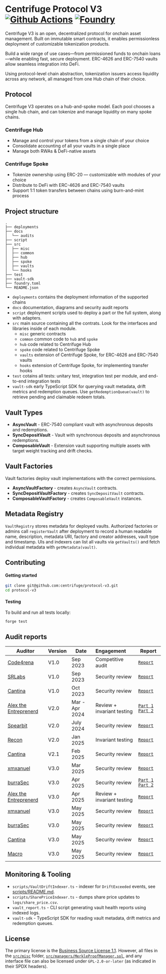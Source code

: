 # Centrifuge Protocol V3 [![Github Actions][gha-badge]][gha] [![Foundry][foundry-badge]][foundry]
[gha]: https://github.com/centrifuge/protocol-v3/actions
[gha-badge]: https://github.com/centrifuge/protocol-v3/actions/workflows/ci.yml/badge.svg
[foundry]: https://getfoundry.sh
[foundry-badge]: https://img.shields.io/badge/Built%20with-Foundry-FFDB1C.svg

Centrifuge V3 is an open, decentralized protocol for onchain asset management. Built on immutable smart contracts, it enables permissionless deployment of customizable tokenization products.

Build a wide range of use cases—from permissioned funds to onchain loans—while enabling fast, secure deployment. ERC-4626 and ERC-7540 vaults allow seamless integration into DeFi.

Using protocol-level chain abstraction, tokenization issuers access liquidity across any network, all managed from one Hub chain of their choice.

## Protocol

Centrifuge V3 operates on a hub-and-spoke model. Each pool chooses a single hub chain, and can tokenize and manage liquidity on many spoke chains.

### Centrifuge Hub
* Manage and control your tokens from a single chain of your choice
* Consolidate accounting of all your vaults in a single place
* Manage both RWAs & DeFi-native assets

### Centrifuge Spoke
* Tokenize ownership using ERC-20 — customizable with modules of your choice
* Distribute to DeFi with ERC-4626 and ERC-7540 vaults
* Support 1:1 token transfers between chains using burn-and-mint process

## Project structure
```
.
├── deployments
├── docs
│  └── audits
├── script
├── src
│  ├── misc
│  ├── common
│  ├── hub
│  ├── spoke
│  ├── vaults
│  └── hooks
├── test
├── vault-sdk
├── foundry.toml
└── README.json
```
- `deployments` contains the deployment information of the supported chains
- `docs` documentation, diagrams and security audit reports
- `script` deployment scripts used to deploy a part or the full system, along with adapters.
- `src` main source containing all the contrats. Look for the interfaces and libraries inside of each module.
  - `misc` generic contracts
  - `common` common code to `hub` and `spoke`
  - `hub` code related to Centrifuge Hub
  - `spoke` code related to Centrifuge Spoke
  - `vaults` extension of Centrifuge Spoke, for ERC-4626 and ERC-7540 vaults
  - `hooks` extension of Centrifuge Spoke, for implementing transfer hooks
- `test` cotains all tests: unitary test, integration test per module, and end-to-end integration tests
- `vault-sdk` early TypeScript SDK for querying vault metadata, drift metrics and redemption queues. Use `getRedemptionQueue(vault)` to retrieve pending and claimable redeem totals.

## Vault Types

- **AsyncVault** - ERC-7540 compliant vault with asynchronous deposits and redemptions.
- **SyncDepositVault** - Vault with synchronous deposits and asynchronous redemptions.
- **ComposableVault** - Extension vault supporting multiple assets with target weight tracking and drift checks.


## Vault Factories

Vault factories deploy vault implementations with the correct permissions.

- **AsyncVaultFactory** - creates `AsyncVault` contracts.
- **SyncDepositVaultFactory** - creates `SyncDepositVault` contracts.
- **ComposableVaultFactory** - creates `ComposableVault` instances.

## Metadata Registry

`VaultRegistry` stores metadata for deployed vaults. Authorized factories or admins call `registerVault` after deployment to record a human readable name, description, metadata URI, factory and creator addresses, vault type and timestamp. UIs and indexers can list all vaults via `getVaults()` and fetch individual metadata with `getMetadata(vault)`.


## Contributing
#### Getting started
```sh
git clone git@github.com:centrifuge/protocol-v3.git
cd protocol-v3
```

#### Testing
To build and run all tests locally:
```sh
forge test
```

## Audit reports

| Auditor                                              | Version            | Date            | Engagement                 | Report                                                                                                                                                                      |
| ---------------------------------------------------- | --------------- | --------------- | :------------------------- | --------------------------------------------------------------------------------------------------------------------------------------------------------------------------- |
| [Code4rena](https://code4rena.com/)                   | V1.0        | Sep 2023        | Competitive audit          | [`Report`](https://code4rena.com/reports/2023-09-centrifuge)                                                                                                                |
| [SRLabs](https://www.srlabs.de/)                     | V1.0        | Sep 2023        | Security review            | [`Report`](https://github.com/centrifuge/protocol-v3/blob/main/docs/audits/2023-09-SRLabs.pdf)                                                                              |
| [Cantina](https://cantina.xyz/)                      | V1.0        | Oct 2023        | Security review            | [`Report`](https://github.com/centrifuge/protocol-v3/blob/main/docs/audits/2023-10-Cantina.pdf)                                                                             |
| [Alex the Entreprenerd](https://x.com/gallodasballo) | V2.0        | Mar - Apr 2024  | Review + invariant testing | [`Part 1`](https://getrecon.substack.com/p/lessons-learned-from-fuzzing-centrifuge) [`Part 2`](https://getrecon.substack.com/p/lessons-learned-from-fuzzing-centrifuge-059) |
| [Spearbit](https://spearbit.com/)                    | V2.0        | July 2024       | Security review            | [`Report`](https://github.com/centrifuge/protocol-v3/blob/main/docs/audits/2024-08-Spearbit.pdf)                                                                            |
| [Recon](https://getrecon.xyz/) | V2.0        | Jan 2025  | Invariant testing | [`Report`](https://getrecon.substack.com/p/never-stop-improving-your-invariant) |
| [Cantina](https://cantina.xyz/)                      | V2.1        | Feb 2025        | Security review            | [`Report`](https://github.com/centrifuge/protocol-v3/blob/main/docs/audits/2025-02-Cantina.pdf)                                                                             |
| [xmxanuel](https://x.com/xmxanuel)                   | V3.0        | Mar 2025       | Security review            |  [`Report`](https://github.com/centrifuge/protocol-v3/blob/main/docs/audits/2025-03-xmxanuel.pdf)                                                                                                                                                                    |
| [burraSec](https://www.burrasec.com/)                      | V3.0        | Apr 2025        | Security review            | [`Part 1`](https://github.com/centrifuge/protocol-v3/blob/main/docs/audits/2025-04-burraSec-1.pdf) [`Part 2`](https://github.com/centrifuge/protocol-v3/blob/main/docs/audits/2025-04-burraSec-2.pdf)                                                                             |
| [Alex the Entreprenerd](https://x.com/gallodasballo)                     | V3.0        | Apr 2025        | Review + invariant testing            | [`Report`](https://github.com/Recon-Fuzz/audits/blob/main/Centrifuge_Protocol_V3.MD)                                                                             |
| [xmxanuel](https://x.com/xmxanuel)                   | V3.0        | May 2025       | Security review            |  [`Report`](https://github.com/centrifuge/protocol-v3/blob/main/docs/audits/2025-05-xmxanuel.pdf)                                                                                                                                                                    |
| [burraSec](https://www.burrasec.com/)                      | V3.0        | May 2025        | Security review            | [`Report`](https://github.com/centrifuge/protocol-v3/blob/main/docs/audits/2025-05-burraSec.pdf)                                                                             |
| [Cantina](https://cantina.xyz/)                      | V3.0        | May 2025        | Security review            | [`Report`](https://github.com/centrifuge/protocol-v3/blob/main/docs/audits/2025-05-Cantina.pdf)                                                                             |
| [Macro](https://0xmacro.com/)                      | V3.0        | May 2025        | Security review            | [`Report`](https://0xmacro.com/library/audits/centrifuge-1.html)                                                                             |

## Monitoring & Tooling
 - `scripts/VaultDriftIndexer.ts` - indexer for `DriftExceeded` events, see [scripts/README.md](scripts/README.md).
 - `scripts/SharePriceIndexer.ts` - dumps share price updates to `logs/share_price.csv`.
 - `vault_report.ts` - CLI script generating vault health reports using indexed logs.
 - `vault-sdk` - TypeScript SDK for reading vault metadata, drift metrics and redemption queues.

## License
The primary license is the [Business Source License 1.1](https://github.com/centrifuge/protocol-v3/blob/main/LICENSE). However, all files in the [`src/misc`](./src/misc) folder, [`src/managers/MerkleProofManager.sol`](./src/managers/MerkleProofManager.sol), and any interface file can also be licensed under `GPL-2.0-or-later` (as indicated in their SPDX headers).